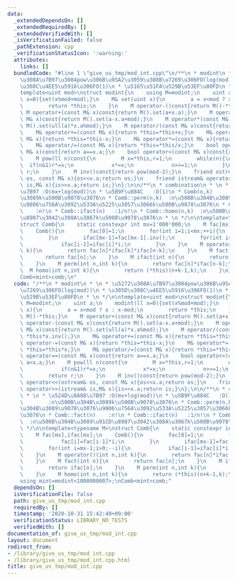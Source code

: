 ```yaml
---
data:
  _extendedDependsOn: []
  _extendedRequiredBy: []
  _extendedVerifiedWith: []
  _isVerificationFailed: false
  _pathExtension: cpp
  _verificationStatusIcon: ':warning:'
  attributes:
    links: []
  bundledCode: "#line 1 \"give_us_tmp/mod_int.cpp\"\n/**\n * modint\n * \n * \u5272\
    \u308A\u7B97\u3084pow\u306B\u95A2\u3059\u308B\u7269\u306FO(log(mod))\n * \u305D\
    \u308C\u4EE5\u5916\u306FO(1)\n * \u5165\u51FA\u529B\u53EF\u80FD\n * \n */\n\n\
    template<uint mod>\nstruct modint{\n    using M=modint;\n    uint a;\n    modint(ll\
    \ x=0){set(x%mod+mod);}\n    M& set(uint x){\n        a = x<mod ? x : x-mod;\n\
    \        return *this;\n    }\n    M operator-()const{return M()-*this;}\n   \
    \ M operator+(const M& x)const{return M().set(a+x.a);}\n    M operator-(const\
    \ M& x)const{return M().set(a-x.a+mod);}\n    M operator*(const M& x)const{return\
    \ M().set(ull(a)*x.a%mod);}\n    M operator/(const M& x)const{return *this*x.inv();}\n\
    \    M& operator+=(const M& x){return *this=*this+x;}\n    M& operator-=(const\
    \ M& x){return *this=*this-x;}\n    M& operator*=(const M& x){return *this=*this*x;}\n\
    \    M& operator/=(const M& x){return *this=*this/x;}\n    bool operator==(const\
    \ M& x)const{return a==x.a;}\n    bool operator<(const M& x)const{return a<x.a;}\n\
    \    M pow(ll n)const{\n        M x=*this,r=1;\n        while(n){\n          \
    \  if(n&1)r*=x;\n            x*=x;\n            n>>=1;\n        }\n        return\
    \ r;\n    }\n    M inv()const{return pow(mod-2);}\n    friend ostream& operator<<(ostream&\
    \ os, const M& x){os<<x.a;return os;}\n    friend istream& operator>>(istream&\
    \ is,M& x){is>>x.a;return is;}\n};\n\n/**\n * combination\n * \n * \u524D\u8A08\
    \u7B97 :O(mx+log(mod))\n * \u5B9F\u884C   :O(1)\n * Comb(n,k)        :n\u500B\u304B\
    \u3089k\u500B\u9078\u3076\n * Comb::perm(n,k)  :n\u500B\u304B\u3089\u9078\u3076\
    \u9806\u756A\u3092\u533A\u5225\u3057\u3066k\u500B\u9078\u3076\n * Comb::fact(n)\
    \    :n!\n * Comb::ifact(n)   :1/n!\n * Comb::homo(n,k)  :n\u500B\u304B\u3089\u91CD\
    \u8907\u3042\u308A\u3067k\u500B\u9078\u3076\n * \n */\n\ntemplate<typename M>\n\
    struct Comb{\n    static constexpr int mx=1'000'000;\n    M fac[mx],ifac[mx];\n\
    \    Comb(){\n        fac[0]=1;\n        for(int i=1;i<mx;++i){\n            fac[i]=fac[i-1]*i;\n\
    \        }\n        ifac[mx-1]=fac[mx-1].inv();\n        for(int i=mx-1;i>0;--i){\n\
    \            ifac[i-1]=ifac[i]*i;\n        }\n    }\n    M operator()(int n,int\
    \ k){\n        return fac[n]*ifac[k]*ifac[n-k];\n    }\n    M fact(int n){\n \
    \       return fac[n];\n    }\n    M ifact(int n){\n        return ifac[n];\n\
    \    }\n    M perm(int n,int k){\n        return fac[n]*ifac[n-k];\n    }\n  \
    \  M homo(int n,int k){\n        return (*this)(n+k-1,k);\n    }\n};\nusing mint=modint<1000000007>;\n\
    Comb<mint>comb;\n"
  code: "/**\n * modint\n * \n * \u5272\u308A\u7B97\u3084pow\u306B\u95A2\u3059\u308B\
    \u7269\u306FO(log(mod))\n * \u305D\u308C\u4EE5\u5916\u306FO(1)\n * \u5165\u51FA\
    \u529B\u53EF\u80FD\n * \n */\n\ntemplate<uint mod>\nstruct modint{\n    using\
    \ M=modint;\n    uint a;\n    modint(ll x=0){set(x%mod+mod);}\n    M& set(uint\
    \ x){\n        a = x<mod ? x : x-mod;\n        return *this;\n    }\n    M operator-()const{return\
    \ M()-*this;}\n    M operator+(const M& x)const{return M().set(a+x.a);}\n    M\
    \ operator-(const M& x)const{return M().set(a-x.a+mod);}\n    M operator*(const\
    \ M& x)const{return M().set(ull(a)*x.a%mod);}\n    M operator/(const M& x)const{return\
    \ *this*x.inv();}\n    M& operator+=(const M& x){return *this=*this+x;}\n    M&\
    \ operator-=(const M& x){return *this=*this-x;}\n    M& operator*=(const M& x){return\
    \ *this=*this*x;}\n    M& operator/=(const M& x){return *this=*this/x;}\n    bool\
    \ operator==(const M& x)const{return a==x.a;}\n    bool operator<(const M& x)const{return\
    \ a<x.a;}\n    M pow(ll n)const{\n        M x=*this,r=1;\n        while(n){\n\
    \            if(n&1)r*=x;\n            x*=x;\n            n>>=1;\n        }\n\
    \        return r;\n    }\n    M inv()const{return pow(mod-2);}\n    friend ostream&\
    \ operator<<(ostream& os, const M& x){os<<x.a;return os;}\n    friend istream&\
    \ operator>>(istream& is,M& x){is>>x.a;return is;}\n};\n\n/**\n * combination\n\
    \ * \n * \u524D\u8A08\u7B97 :O(mx+log(mod))\n * \u5B9F\u884C   :O(1)\n * Comb(n,k)\
    \        :n\u500B\u304B\u3089k\u500B\u9078\u3076\n * Comb::perm(n,k)  :n\u500B\
    \u304B\u3089\u9078\u3076\u9806\u756A\u3092\u533A\u5225\u3057\u3066k\u500B\u9078\
    \u3076\n * Comb::fact(n)    :n!\n * Comb::ifact(n)   :1/n!\n * Comb::homo(n,k)\
    \  :n\u500B\u304B\u3089\u91CD\u8907\u3042\u308A\u3067k\u500B\u9078\u3076\n * \n\
    \ */\n\ntemplate<typename M>\nstruct Comb{\n    static constexpr int mx=1'000'000;\n\
    \    M fac[mx],ifac[mx];\n    Comb(){\n        fac[0]=1;\n        for(int i=1;i<mx;++i){\n\
    \            fac[i]=fac[i-1]*i;\n        }\n        ifac[mx-1]=fac[mx-1].inv();\n\
    \        for(int i=mx-1;i>0;--i){\n            ifac[i-1]=ifac[i]*i;\n        }\n\
    \    }\n    M operator()(int n,int k){\n        return fac[n]*ifac[k]*ifac[n-k];\n\
    \    }\n    M fact(int n){\n        return fac[n];\n    }\n    M ifact(int n){\n\
    \        return ifac[n];\n    }\n    M perm(int n,int k){\n        return fac[n]*ifac[n-k];\n\
    \    }\n    M homo(int n,int k){\n        return (*this)(n+k-1,k);\n    }\n};\n\
    using mint=modint<1000000007>;\nComb<mint>comb;"
  dependsOn: []
  isVerificationFile: false
  path: give_us_tmp/mod_int.cpp
  requiredBy: []
  timestamp: '2020-10-31 15:42:40+09:00'
  verificationStatus: LIBRARY_NO_TESTS
  verifiedWith: []
documentation_of: give_us_tmp/mod_int.cpp
layout: document
redirect_from:
- /library/give_us_tmp/mod_int.cpp
- /library/give_us_tmp/mod_int.cpp.html
title: give_us_tmp/mod_int.cpp
---
```

